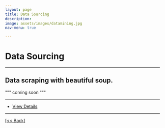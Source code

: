 ```yaml
---
layout: page
title: Data Sourcing
description:
image: assets/images/datamining.jpg
nav-menu: true

---
```


# Data Sourcing

---

## Data scraping with beautiful soup.
""" coming soon """

---

<ul class="actions">
   <li><a href="https://cvanchieri.github.io/DSPortfolio/datascrapingbeautifulsoup.html" class="button next">View Details</a></li>
</ul>




---
[[<< Back]](https://cvanchieri.github.io/DSPortfolio)
